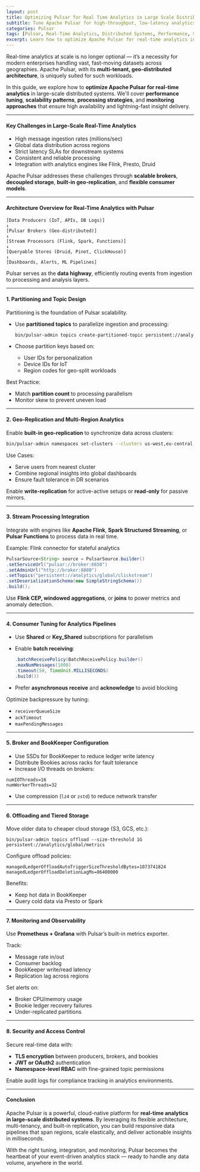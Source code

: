```yaml
---
layout: post
title: Optimizing Pulsar for Real Time Analytics in Large Scale Distributed Systems
subtitle: Tune Apache Pulsar for high-throughput, low-latency analytics across globally distributed systems
categories: Pulsar
tags: [Pulsar, Real-Time Analytics, Distributed Systems, Performance, Stream Processing, Big Data]
excerpt: Learn how to optimize Apache Pulsar for real-time analytics in large-scale distributed environments. Explore tuning strategies, partitioning, geo-replication, and architectural best practices for streaming success.
---
```

Real-time analytics at scale is no longer optional — it’s a necessity for modern enterprises handling vast, fast-moving datasets across geographies. Apache Pulsar, with its **multi-tenant, geo-distributed architecture**, is uniquely suited for such workloads.

In this guide, we explore how to **optimize Apache Pulsar for real-time analytics** in large-scale distributed systems. We'll cover **performance tuning**, **scalability patterns**, **processing strategies**, and **monitoring approaches** that ensure high availability and lightning-fast insight delivery.

---

#### Key Challenges in Large-Scale Real-Time Analytics

- High message ingestion rates (millions/sec)
- Global data distribution across regions
- Strict latency SLAs for downstream systems
- Consistent and reliable processing
- Integration with analytics engines like Flink, Presto, Druid

Apache Pulsar addresses these challenges through **scalable brokers**, **decoupled storage**, **built-in geo-replication**, and **flexible consumer models**.

---

#### Architecture Overview for Real-Time Analytics with Pulsar

```
[Data Producers (IoT, APIs, DB Logs)]
↓
[Pulsar Brokers (Geo-distributed)]
↓
[Stream Processors (Flink, Spark, Functions)]
↓
[Queryable Stores (Druid, Pinot, ClickHouse)]
↓
[Dashboards, Alerts, ML Pipelines]
```

Pulsar serves as the **data highway**, efficiently routing events from ingestion to processing and analysis layers.

---

#### 1. Partitioning and Topic Design

Partitioning is the foundation of Pulsar scalability.

- Use **partitioned topics** to parallelize ingestion and processing:
  ```bash
  bin/pulsar-admin topics create-partitioned-topic persistent://analytics/logs --partitions 100
  ```

- Choose partition keys based on:
  - User IDs for personalization
  - Device IDs for IoT
  - Region codes for geo-split workloads

Best Practice:
- Match **partition count** to processing parallelism
- Monitor skew to prevent uneven load

---

#### 2. Geo-Replication and Multi-Region Analytics

Enable **built-in geo-replication** to synchronize data across clusters:

```bash
bin/pulsar-admin namespaces set-clusters --clusters us-west,eu-central analytics/global
```

Use Cases:
- Serve users from nearest cluster
- Combine regional insights into global dashboards
- Ensure fault tolerance in DR scenarios

Enable **write-replication** for active-active setups or **read-only** for passive mirrors.

---

#### 3. Stream Processing Integration

Integrate with engines like **Apache Flink**, **Spark Structured Streaming**, or **Pulsar Functions** to process data in real time.

Example: Flink connector for stateful analytics

```java
PulsarSource<String> source = PulsarSource.builder()
.setServiceUrl("pulsar://broker:6650")
.setAdminUrl("http://broker:8080")
.setTopics("persistent://analytics/global/clickstream")
.setDeserializationSchema(new SimpleStringSchema())
.build();
```

Use **Flink CEP, windowed aggregations**, or **joins** to power metrics and anomaly detection.

---

#### 4. Consumer Tuning for Analytics Pipelines

- Use **Shared** or **Key_Shared** subscriptions for parallelism
- Enable **batch receiving**:
  ```java
  .batchReceivePolicy(BatchReceivePolicy.builder()
  .maxNumMessages(1000)
  .timeout(50, TimeUnit.MILLISECONDS)
  .build())
  ```

- Prefer **asynchronous receive** and **acknowledge** to avoid blocking

Optimize backpressure by tuning:

- `receiverQueueSize`
- `ackTimeout`
- `maxPendingMessages`

---

#### 5. Broker and BookKeeper Configuration

- Use SSDs for BookKeeper to reduce ledger write latency
- Distribute Bookies across racks for fault tolerance
- Increase I/O threads on brokers:

```
numIOThreads=16
numWorkerThreads=32
```

- Use compression (`lz4` or `zstd`) to reduce network transfer

---

#### 6. Offloading and Tiered Storage

Move older data to cheaper cloud storage (S3, GCS, etc.):

```
bin/pulsar-admin topics offload --size-threshold 1G persistent://analytics/global/metrics
```

Configure offload policies:

```
managedLedgerOffloadAutoTriggerSizeThresholdBytes=1073741824
managedLedgerOffloadDeletionLagMs=86400000
```

Benefits:
- Keep hot data in BookKeeper
- Query cold data via Presto or Spark

---

#### 7. Monitoring and Observability

Use **Prometheus + Grafana** with Pulsar’s built-in metrics exporter.

Track:
- Message rate in/out
- Consumer backlog
- BookKeeper write/read latency
- Replication lag across regions

Set alerts on:
- Broker CPU/memory usage
- Bookie ledger recovery failures
- Under-replicated partitions

---

#### 8. Security and Access Control

Secure real-time data with:

- **TLS encryption** between producers, brokers, and bookies
- **JWT or OAuth2** authentication
- **Namespace-level RBAC** with fine-grained topic permissions

Enable audit logs for compliance tracking in analytics environments.

---

#### Conclusion

Apache Pulsar is a powerful, cloud-native platform for **real-time analytics in large-scale distributed systems**. By leveraging its flexible architecture, multi-tenancy, and built-in replication, you can build responsive data pipelines that span regions, scale elastically, and deliver actionable insights in milliseconds.

With the right tuning, integration, and monitoring, Pulsar becomes the heartbeat of your event-driven analytics stack — ready to handle any data volume, anywhere in the world.

